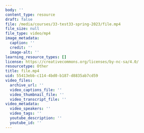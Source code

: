 ```yaml
---
body: ''
content_type: resource
draft: false
file: /media/courses/33-test33-spring-2023/file.mp4
file_size: null
file_type: video/mp4
image_metadata:
  caption: ''
  credit: ''
  image-alt: ''
learning_resource_types: []
license: https://creativecommons.org/licenses/by-nc-sa/4.0/
resourcetype: Other
title: file.mp4
uid: 55413ebb-c114-4bd0-b187-d8835ab7cd59
video_files:
  archive_url: ''
  video_captions_file: ''
  video_thumbnail_file: ''
  video_transcript_file: ''
video_metadata:
  video_speakers: ''
  video_tags: ''
  youtube_description: ''
  youtube_id: ''
---
```


